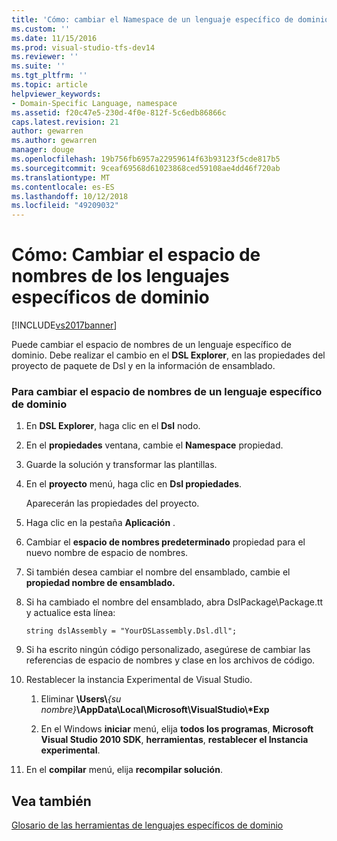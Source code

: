 ```yaml
---
title: 'Cómo: cambiar el Namespace de un lenguaje específico de dominio | Microsoft Docs'
ms.custom: ''
ms.date: 11/15/2016
ms.prod: visual-studio-tfs-dev14
ms.reviewer: ''
ms.suite: ''
ms.tgt_pltfrm: ''
ms.topic: article
helpviewer_keywords:
- Domain-Specific Language, namespace
ms.assetid: f20c47e5-230d-4f0e-812f-5c6edb86866c
caps.latest.revision: 21
author: gewarren
ms.author: gewarren
manager: douge
ms.openlocfilehash: 19b756fb6957a22959614f63b93123f5cde817b5
ms.sourcegitcommit: 9ceaf69568d61023868ced59108ae4dd46f720ab
ms.translationtype: MT
ms.contentlocale: es-ES
ms.lasthandoff: 10/12/2018
ms.locfileid: "49209032"
---
```

# <a name="how-to-change-the-namespace-of-a-domain-specific-language"></a>Cómo: Cambiar el espacio de nombres de los lenguajes específicos de dominio
[!INCLUDE[vs2017banner](../includes/vs2017banner.md)]

Puede cambiar el espacio de nombres de un lenguaje específico de dominio. Debe realizar el cambio en el **DSL Explorer**, en las propiedades del proyecto de paquete de Dsl y en la información de ensamblado.  
  
### <a name="to-change-the-namespace-of-a-domain-specific-language"></a>Para cambiar el espacio de nombres de un lenguaje específico de dominio  
  
1.  En **DSL Explorer**, haga clic en el **Dsl** nodo.  
  
2.  En el **propiedades** ventana, cambie el **Namespace** propiedad.  
  
3.  Guarde la solución y transformar las plantillas.  
  
4.  En el **proyecto** menú, haga clic en **Dsl propiedades**.  
  
     Aparecerán las propiedades del proyecto.  
  
5.  Haga clic en la pestaña **Aplicación** .  
  
6.  Cambiar el **espacio de nombres predeterminado** propiedad para el nuevo nombre de espacio de nombres.  
  
7.  Si también desea cambiar el nombre del ensamblado, cambie el **propiedad nombre de ensamblado.**  
  
8.  Si ha cambiado el nombre del ensamblado, abra DslPackage\Package.tt y actualice esta línea:  
  
     `string dslAssembly = "YourDSLassembly.Dsl.dll";`  
  
9. Si ha escrito ningún código personalizado, asegúrese de cambiar las referencias de espacio de nombres y clase en los archivos de código.  
  
10. Restablecer la instancia Experimental de Visual Studio.  
  
    1.  Eliminar **\Users\\**_{su nombre}_**\AppData\Local\Microsoft\VisualStudio\\\*Exp**  
  
    2.  En el Windows **iniciar** menú, elija **todos los programas**, **Microsoft Visual Studio 2010 SDK**, **herramientas**, **restablecer el Instancia experimental**.  
  
11. En el **compilar** menú, elija **recompilar solución**.  
  
## <a name="see-also"></a>Vea también  
 [Glosario de las herramientas de lenguajes específicos de dominio](http://msdn.microsoft.com/en-us/ca5e84cb-a315-465c-be24-76aa3df276aa)



